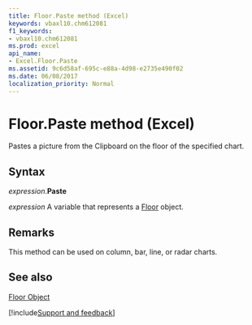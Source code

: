 ```yaml
---
title: Floor.Paste method (Excel)
keywords: vbaxl10.chm612081
f1_keywords:
- vbaxl10.chm612081
ms.prod: excel
api_name:
- Excel.Floor.Paste
ms.assetid: 9c6d58af-695c-e88a-4d98-e2735e490f02
ms.date: 06/08/2017
localization_priority: Normal
---
```



# Floor.Paste method (Excel)

Pastes a picture from the Clipboard on the floor of the specified chart.


## Syntax

_expression_.**Paste**

_expression_ A variable that represents a [Floor](Excel.Floor-graph-property.md) object.


## Remarks

This method can be used on column, bar, line, or radar charts.


## See also


[Floor Object](Excel.Floor(object).md)

[!include[Support and feedback](~/includes/feedback-boilerplate.md)]